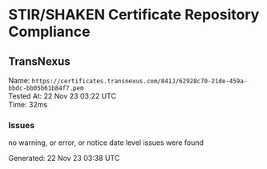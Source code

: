 # STIR/SHAKEN Certificate Repository Compliance

## TransNexus

Name: `https://certificates.transnexus.com/841J/62928c70-21de-459a-bbdc-bb05b61b84f7.pem`\
Tested At: 22 Nov 23 03:22 UTC\
Time: 32ms

### Issues

no warning, or error, or notice date level issues were found

Generated: 22 Nov 23 03:38 UTC